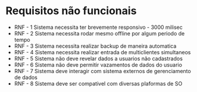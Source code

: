 # Requisitos não funcionais
* RNF - 1 Sistema necessita ter brevemente responsivo - 3000 milisec
* RNF - 2 Sistema necessita rodar mesmo offline por algum periodo de tempo
* RNF - 3 Sistema necessita realizar backup de maneira automatica
* RNF - 4 Sistema necessita realizar entrada de multiclientes simultaneos
* RNF - 5 Sistema não deve revelar dados a usuarios não cadastrados
* RNF - 6 Sistema não deve permitir vazamentos de dados do usuario
* RNF - 7 Sistema deve interagir com sistema externos de gerenciamento de dados
* RNF - 8 Sistema deve ser compativel com diversas plaformas de SO
